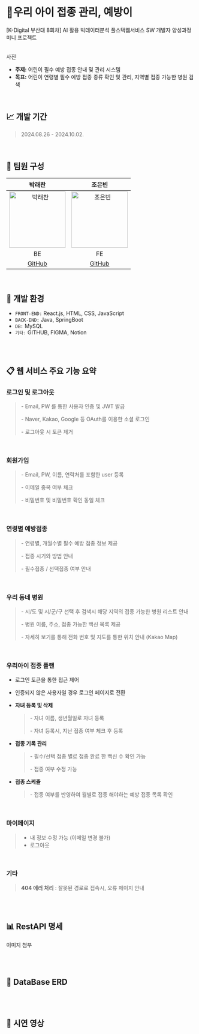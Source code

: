 # 💉우리 아이 접종 관리, 예방이
[K-Digital 부산대 8회차] AI 활용 빅데이터분석 풀스택웹서비스 SW 개발자 양성과정 미니 프로젝트

<br>
사진


- **주제:** 어린이 필수 예방 접종 안내 및 관리 시스템
- **목표:** 어린이 연령별 필수 예방 접종 종류 확인 및 관리, 지역별 접종 가능한 병원 검색

<br/>

## 📈 개발 기간
> 2024.08.26 - 2024.10.02.

<br/>

## 👥 팀원 구성


| 박래찬 | 조은빈 | 
|:------:|:------:|
| <img src="" alt="박래찬" width="150"> | <img src="" alt="조은빈" width="150"> | 
| BE | FE |
| [GitHub](https://github.com/chani1352) | [GitHub](https://github.com/iambean-git) | 

<br/>

## 🔧 개발 환경
- `FRONT-END:` React.js, HTML, CSS, JavaScript  
- `BACK-END:` Java, SpringBoot  
- `DB:` MySQL  
- `기타:` GITHUB, FIGMA, Notion  

<br/>
<br/>

## 📋 웹 서비스 주요 기능 요약
### 로그인 및 로그아웃
> <p>- Email, PW 를 통한 사용자 인증 및 JWT 발급
> <p>- Naver, Kakao, Google 등 OAuth를 이용한 소셜 로그인
> <p>- 로그아웃 시 토큰 제거

<br/>

### 회원가입
> <p>- Email, PW, 이름, 연락처를 포함한 user 등록
> <p>- 이메일 중복 여부 체크
> <p>- 비밀번호 및 비밀번호 확인 동일 체크

<br/>

### 연령별 예방접종
> <p>- 연령별, 개월수별 필수 예방 접종 정보 제공
> <p>- 접종 시기와 방법 안내
> <p>- 필수접종 / 선택접종 여부 안내

<br/>

### 우리 동네 병원
> <p>- 시/도 및 시/군/구 선택 후 검색시 해당 지역의 접종 가능한 병원 리스트 안내
> <p>- 병원 이름, 주소, 접종 가능한 백신 목록 제공
> <p>- 자세히 보기를 통해 전화 번호 및 지도를 통한 위치 안내 (Kakao Map)

<br/>

### 우리아이 접종 플랜
- 로그인 토큰을 통한 접근 제어 
- 인증되지 않은 사용자일 경우 로그인 페이지로 전환

- **자녀 등록 및 삭제**
    > <p> - 자녀 이름, 생년월일로 자녀 등록 
    > <p> - 자녀 등록시, 지난 접종 여부 체크 후 등록
- **접종 기록 관리**
    > <p> - 필수/선택 접종 별로 접종 완료 한 백신 수 확인 가능
    > <p> - 접종 여부 수정 가능
- **접종 스케쥴**
    > <p> - 접종 여부를 반영하여 월별로 접종 해야하는 예방 접종 목록 확인

<br/>

### 마이페이지
> - 내 정보 수정 가능 (이메일 변경 불가)
> - 로그아웃

<br/>

### 기타
> **404 에러 처리** : 잘못된 경로로 접속시, 오류 페이지 안내

<br/>
<br/>

## 📊 RestAPI 명세

이미지 첨부

<br/>
<br/>

## 💾 DataBase ERD

<br/>
<br/>

## 🎥 시연 영상
